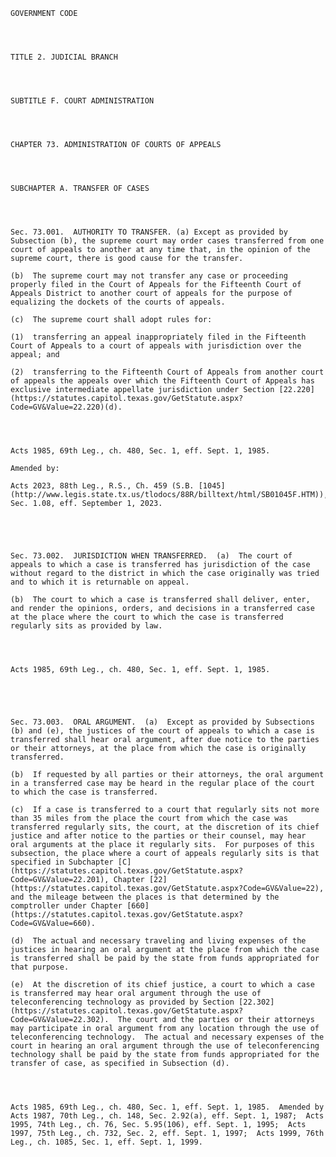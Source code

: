 ﻿
    
    
    	
    					
    
    
    GOVERNMENT CODE
    
      
    
    
    TITLE 2. JUDICIAL BRANCH
    
      
    
    
    SUBTITLE F. COURT ADMINISTRATION
    
      
    
    
    CHAPTER 73. ADMINISTRATION OF COURTS OF APPEALS
    
      
    
    
    SUBCHAPTER A. TRANSFER OF CASES
    
      
    
    
    Sec. 73.001.  AUTHORITY TO TRANSFER. (a) Except as provided by Subsection (b), the supreme court may order cases transferred from one court of appeals to another at any time that, in the opinion of the supreme court, there is good cause for the transfer.
    
    (b)  The supreme court may not transfer any case or proceeding  properly filed in the Court of Appeals for the Fifteenth Court of Appeals District to another court of appeals for the purpose of equalizing the dockets of the courts of appeals.
    
    (c)  The supreme court shall adopt rules for: 
    
    (1)  transferring an appeal inappropriately filed in the Fifteenth Court of Appeals to a court of appeals with jurisdiction over the appeal; and
    
    (2)  transferring to the Fifteenth Court of Appeals from another court of appeals the appeals over which the Fifteenth Court of Appeals has exclusive intermediate appellate jurisdiction under Section [22.220](https://statutes.capitol.texas.gov/GetStatute.aspx?Code=GV&Value=22.220)(d).
    
    
    
    
    Acts 1985, 69th Leg., ch. 480, Sec. 1, eff. Sept. 1, 1985.
    
    Amended by: 
    
    Acts 2023, 88th Leg., R.S., Ch. 459 (S.B. [1045](http://www.legis.state.tx.us/tlodocs/88R/billtext/html/SB01045F.HTM)), Sec. 1.08, eff. September 1, 2023.
    
    
    
    
    
    Sec. 73.002.  JURISDICTION WHEN TRANSFERRED.  (a)  The court of appeals to which a case is transferred has jurisdiction of the case without regard to the district in which the case originally was tried and to which it is returnable on appeal.
    
    (b)  The court to which a case is transferred shall deliver, enter, and render the opinions, orders, and decisions in a transferred case at the place where the court to which the case is transferred regularly sits as provided by law.
    
    
    
    
    Acts 1985, 69th Leg., ch. 480, Sec. 1, eff. Sept. 1, 1985.
    
    
    
    
    
    Sec. 73.003.  ORAL ARGUMENT.  (a)  Except as provided by Subsections (b) and (e), the justices of the court of appeals to which a case is transferred shall hear oral argument, after due notice to the parties or their attorneys, at the place from which the case is originally transferred.
    
    (b)  If requested by all parties or their attorneys, the oral argument in a transferred case may be heard in the regular place of the court to which the case is transferred.
    
    (c)  If a case is transferred to a court that regularly sits not more than 35 miles from the place the court from which the case was transferred regularly sits, the court, at the discretion of its chief justice and after notice to the parties or their counsel, may hear oral arguments at the place it regularly sits.  For purposes of this subsection, the place where a court of appeals regularly sits is that specified in Subchapter [C](https://statutes.capitol.texas.gov/GetStatute.aspx?Code=GV&Value=22.201), Chapter [22](https://statutes.capitol.texas.gov/GetStatute.aspx?Code=GV&Value=22), and the mileage between the places is that determined by the comptroller under Chapter [660](https://statutes.capitol.texas.gov/GetStatute.aspx?Code=GV&Value=660).
    
    (d)  The actual and necessary traveling and living expenses of the justices in hearing an oral argument at the place from which the case is transferred shall be paid by the state from funds appropriated for that purpose.
    
    (e)  At the discretion of its chief justice, a court to which a case is transferred may hear oral argument through the use of teleconferencing technology as provided by Section [22.302](https://statutes.capitol.texas.gov/GetStatute.aspx?Code=GV&Value=22.302).  The court and the parties or their attorneys may participate in oral argument from any location through the use of teleconferencing technology.  The actual and necessary expenses of the court in hearing an oral argument through the use of teleconferencing technology shall be paid by the state from funds appropriated for the transfer of case, as specified in Subsection (d).
    
    
    
    
    Acts 1985, 69th Leg., ch. 480, Sec. 1, eff. Sept. 1, 1985.  Amended by Acts 1987, 70th Leg., ch. 148, Sec. 2.92(a), eff. Sept. 1, 1987;  Acts 1995, 74th Leg., ch. 76, Sec. 5.95(106), eff. Sept. 1, 1995;  Acts 1997, 75th Leg., ch. 732, Sec. 2, eff. Sept. 1, 1997;  Acts 1999, 76th Leg., ch. 1085, Sec. 1, eff. Sept. 1, 1999.
    
    
    
    
    				
